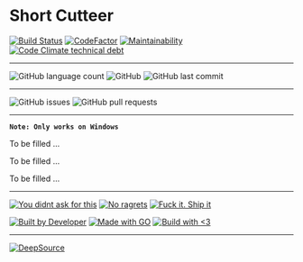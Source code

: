 # Short Cutteer

[![Build Status](https://img.shields.io/travis/com/ttimt/Short_Cutteer?logo=travis&style=for-the-badge)](https://travis-ci.com/ttimt/Short_Cutteer)
[![CodeFactor](https://img.shields.io/codefactor/grade/github/ttimt/Short_Cutteer?logo=codefactor&style=for-the-badge)](https://www.codefactor.io/repository/github/ttimt/short_cutteer)
[![Maintainability](https://img.shields.io/codeclimate/maintainability-percentage/ttimt/Short_Cutteer?logo=code-climate&style=for-the-badge)](https://codeclimate.com/github/ttimt/Short_Cutteer/maintainability)
[![Code Climate technical debt](https://img.shields.io/codeclimate/tech-debt/ttimt/Short_Cutteer?style=for-the-badge&logo=code-climate)](https://codeclimate.com/github/ttimt/Short_Cutteer/maintainability)

---

![GitHub language count](https://img.shields.io/github/languages/count/ttimt/Short_Cutteer?logo=go&style=for-the-badge)
![GitHub](https://img.shields.io/github/license/ttimt/Short_Cutteer?style=for-the-badge)
![GitHub last commit](https://img.shields.io/github/last-commit/ttimt/Short_Cutteer?style=for-the-badge)

---

![GitHub issues](https://img.shields.io/github/issues-raw/ttimt/Short_Cutteer?style=for-the-badge)
![GitHub pull requests](https://img.shields.io/github/issues-pr/ttimt/Short_Cutteer?style=for-the-badge)

---

**`Note: Only works on Windows`**

To be filled ...

To be filled ...

To be filled ...


---

[![You didnt ask for this](https://forthebadge.com/images/badges/you-didnt-ask-for-this.svg)](https://forthebadge.com)
[![No ragrets](https://forthebadge.com/images/badges/no-ragrets.svg)](https://forthebadge.com)
[![Fuck it. Ship it](https://forthebadge.com/images/badges/fuck-it-ship-it.svg)](https://forthebadge.com)

[![Built by Developer](https://forthebadge.com/images/badges/built-by-developers.svg)](https://forthebadge.com)
[![Made with GO](https://forthebadge.com/images/badges/made-with-go.svg)](https://forthebadge.com)
[![Build with <3](https://forthebadge.com/images/badges/built-with-love.svg)](https://forthebadge.com)

---

[![DeepSource](https://static.deepsource.io/deepsource-badge-light.svg)](https://deepsource.io/gh/ttimt/Short_Cutteer/?ref=repository-badge)

